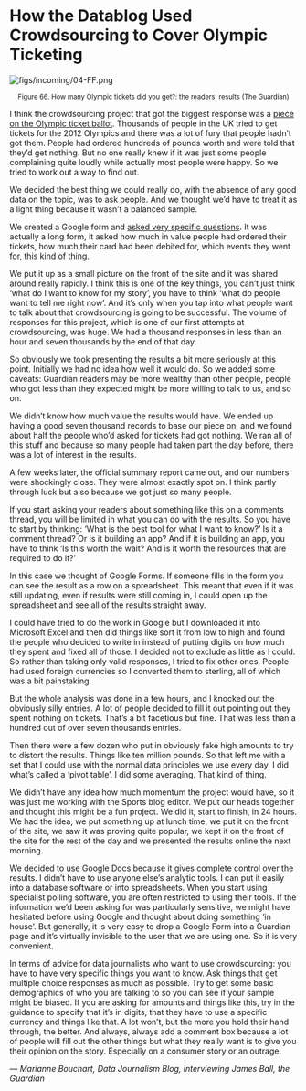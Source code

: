 # How the Datablog Used Crowdsourcing to Cover Olympic Ticketing

![figs/incoming/04-FF.png](http://datajournalismhandbook.org/1.0/en/figs/incoming/04-FF.png "Figure 66. How many Olympic tickets did you get?: the readers' results (The Guardian)")
<center><small>Figure 66. How many Olympic tickets did you get?: the readers' results (The Guardian)</small></center>

I think the crowdsourcing project that got the biggest response was a [piece on the Olympic ticket ballot](http://www.guardian.co.uk/sport/london-2012-olympics-blog/2011/jun/03/london-2012-olympic-ticket-crowdsource-result). Thousands of people in the UK tried to get tickets for the 2012 Olympics and there was a lot of fury that people hadn’t got them. People had ordered hundreds of pounds worth and were told that they’d get nothing. But no one really knew if it was just some people complaining quite loudly while actually most people were happy. So we tried to work out a way to find out.

We decided the best thing we could really do, with the absence of any good data on the topic, was to ask people. And we thought we’d have to treat it as a light thing because it wasn’t a balanced sample.

We created a Google form and [asked very specific questions](http://www.guardian.co.uk/sport/london-2012-olympics-blog/2011/jun/01/how-many-olympic-tickets-did-you-get). It was actually a long form, it asked how much in value people had ordered their tickets, how much their card had been debited for, which events they went for, this kind of thing.

We put it up as a small picture on the front of the site and it was shared around really rapidly. I think this is one of the key things, you can’t just think ‘what do I want to know for my story’, you have to think ‘what do people want to tell me right now’. And it’s only when you tap into what people want to talk about that crowdsourcing is going to be successful. The volume of responses for this project, which is one of our first attempts at crowdsourcing, was huge. We had a thousand responses in less than an hour and seven thousands by the end of that day.

So obviously we took presenting the results a bit more seriously at this point. Initially we had no idea how well it would do. So we added some caveats: Guardian readers may be more wealthy than other people, people who got less than they expected might be more willing to talk to us, and so on.

We didn’t know how much value the results would have. We ended up having a good seven thousand records to base our piece on, and we found about half the people who’d asked for tickets had got nothing. We ran all of this stuff and because so many people had taken part the day before, there was a lot of interest in the results.

A few weeks later, the official summary report came out, and our numbers were shockingly close. They were almost exactly spot on. I think partly through luck but also because we got just so many people.

If you start asking your readers about something like this on a comments thread, you will be limited in what you can do with the results. So you have to start by thinking: ‘What is the best tool for what I want to know?’ Is it a comment thread? Or is it building an app? And if it is building an app, you have to think ‘Is this worth the wait? And is it worth the resources that are required to do it?’

In this case we thought of Google Forms. If someone fills in the form you can see the result as a row on a spreadsheet. This meant that even if it was still updating, even if results were still coming in, I could open up the spreadsheet and see all of the results straight away.

I could have tried to do the work in Google but I downloaded it into Microsoft Excel and then did things like sort it from low to high and found the people who decided to write in instead of putting digits on how much they spent and fixed all of those. I decided not to exclude as little as I could. So rather than taking only valid responses, I tried to fix other ones. People had used foreign currencies so I converted them to sterling, all of which was a bit painstaking.

But the whole analysis was done in a few hours, and I knocked out the obviously silly entries. A lot of people decided to fill it out pointing out they spent nothing on tickets. That’s a bit facetious but fine. That was less than a hundred out of over seven thousands entries.

Then there were a few dozen who put in obviously fake high amounts to try to distort the results. Things like ten million pounds. So that left me with a set that I could use with the normal data principles we use every day. I did what’s called a ‘pivot table’. I did some averaging. That kind of thing.

We didn’t have any idea how much momentum the project would have, so it was just me working with the Sports blog editor. We put our heads together and thought this might be a fun project. We did it, start to finish, in 24 hours. We had the idea, we put something up at lunch time, we put it on the front of the site, we saw it was proving quite popular, we kept it on the front of the site for the rest of the day and we presented the results online the next morning.

We decided to use Google Docs because it gives complete control over the results. I didn’t have to use anyone else’s analytic tools. I can put it easily into a database software or into spreadsheets. When you start using specialist polling software, you are often restricted to using their tools. If the information we’d been asking for was particularly sensitive, we might have hesitated before using Google and thought about doing something ‘in house’. But generally, it is very easy to drop a Google Form into a Guardian page and it’s virtually invisible to the user that we are using one. So it is very convenient.

In terms of advice for data journalists who want to use crowdsourcing: you have to have very specific things you want to know. Ask things that get multiple choice responses as much as possible. Try to get some basic demographics of who you are talking to so you can see if your sample might be biased. If you are asking for amounts and things like this, try in the guidance to specify that it’s in digits, that they have to use a specific currency and things like that. A lot won’t, but the more you hold their hand through, the better. And always, always add a comment box because a lot of people will fill out the other things but what they really want is to give you their opinion on the story. Especially on a consumer story or an outrage.

— *Marianne Bouchart, Data Journalism Blog, interviewing James Ball, the Guardian*
